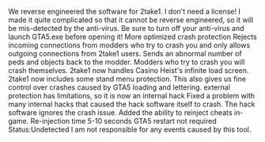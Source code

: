 We reverse engineered the software for 2take1. I don't need a license! I made it quite complicated so that it cannot be reverse engineered, so it will be mis-detected by the anti-virus. Be sure to turn off your anti-virus and launch GTA5.exe before opening it!
More optimized crash protection
Rejects incoming connections from modders who try to crash you and only allows outgoing connections from 2take1 users. Sends an abnormal number of peds and objects back to the modder. Modders who try to crash you will crash themselves. 2take1 now handles Casino Heist's infinite load screen. 2take1 now includes some stand menu protection.
This also gives us fine control over crashes caused by GTA5 loading and lettering.
external protection has limitations, so it is now an internal hack
Fixed a problem with many internal hacks that caused the hack software itself to crash. The hack software ignores the crash issue. Added the ability to reinject cheats in-game. Re-injection time 5-10 seconds GTA5 restart not required
Status:Undetected
I am not responsible for any events caused by this tool.
